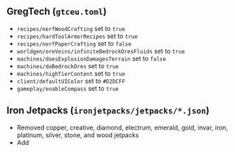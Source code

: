 ## GregTech (`gtceu.toml`)

- `recipes/nerfWoodCrafting` set to `true`
- `recipes/hardToolArmorRecipes` set to `true`
- `recipes/nerfPaperCrafting` set to `false`
- `worldgen/oreVeins/infiniteBedrockOresFluids` set to `true`
- `machines/doesExplosionDamagesTerrain` set to `false`
- `machines/doBedrockOres` set to `true`
- `machines/highTierContent` set to `true`
- `client/defaultUIColor` set to `#D2DCFF`
- `gameplay/enableCompass` set to `true`

## Iron Jetpacks (`ironjetpacks/jetpacks/*.json`)

- Removed copper, creative, diamond, electrum, emerald, gold, invar, iron, platinum, silver, stone, and wood jetpacks
- Add 